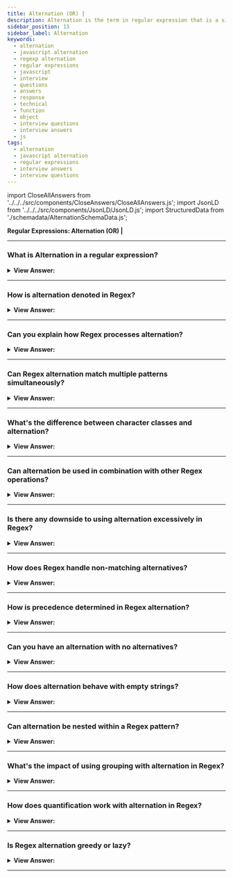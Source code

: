 ```yaml
---
title: Alternation (OR) |
description: Alternation is the term in regular expression that is a simple “OR”. In a regular expression an “OR” is denoted with a vertical line character. Questions
sidebar_position: 13
sidebar_label: Alternation
keywords:
  - alternation
  - javascript alternation
  - regexp alternation
  - regular expressions
  - javascript
  - interview
  - questions
  - answers
  - response
  - technical
  - function
  - object
  - interview questions
  - interview answers
  - js
tags:
  - alternation
  - javascript alternation
  - regular expressions
  - interview answers
  - interview questions
---
```


import CloseAllAnswers from '../../../src/components/CloseAnswers/CloseAllAnswers.js';
import JsonLD from '../../../src/components/JsonLD/JsonLD.js';
import StructuredData from './schemadata/AlternationSchemaData.js';

<JsonLD data={StructuredData} />

<head>
  <title>Alternation | Regular Expressions Interview Questions</title>
</head>

**Regular Expressions: Alternation (OR) |**

<CloseAllAnswers />

---

### What is Alternation in a regular expression?

<details>
  <summary><strong>View Answer:</strong></summary>
  <div>
  <div><strong>Interview Response:</strong> Alternation in a regular expression, represented by the pipe symbol (|), allows for matching one pattern or another, similar to a logical "OR" operation. It provides flexibility in searching for different patterns.
    </div><br />
  <div><strong className="codeExample">Code Example:</strong><br /><br />

  <div></div>

```js
let regexp = /html|php|css|java(script)?/gi; // Alternation |

let str = 'First HTML appeared, then CSS, then JavaScript';

console.log(str.match(regexp)); // 'HTML', 'CSS', 'JavaScript'
```

  </div>
  </div>
</details>

---

### How is alternation denoted in Regex?

<details>
  <summary><strong>View Answer:</strong></summary>
  <div>
  <div><strong>Interview Response:</strong> In regular expressions, alternation is denoted by the pipe symbol (|), which functions similarly to a logical "OR". For instance, in the regex "a|b", it matches either "a" or "b".
  </div>
  </div>
</details>

---

### Can you explain how Regex processes alternation?

<details>
  <summary><strong>View Answer:</strong></summary>
  <div>
  <div><strong>Interview Response:</strong> Regex processes alternation from left to right. It attempts to match the pattern before the pipe (|) first. If that fails, it attempts the pattern after the pipe.
  </div>
  </div>
</details>

---

### Can Regex alternation match multiple patterns simultaneously?

<details>
  <summary><strong>View Answer:</strong></summary>
  <div>
  <div><strong>Interview Response:</strong> No, Regex alternation doesn't match multiple patterns simultaneously. It works on an "OR" basis, matching the first pattern that fits from left to right.
  </div>
  </div>
</details>

---

### What's the difference between character classes and alternation?

<details>
  <summary><strong>View Answer:</strong></summary>
  <div>
  <div><strong>Interview Response:</strong> Character classes, denoted by brackets [], match any single character within them, while alternation, denoted by |, matches any one of the complete patterns it separates.
  </div><br />
  <div><strong className="codeExample">Here are some JavaScript code examples demonstrating the use of character classes and alternation in regular expressions:</strong><br /><br />

  <div></div>

**Character Classes**:

```javascript
let str1 = "gray";
let str2 = "grey";
let regex = /gr[ae]y/;

console.log(regex.test(str1)); // true
console.log(regex.test(str2)); // true
```

In this example, `gr[ae]y` is a regular expression that matches either "gray" or "grey". The character class `[ae]` matches either 'a' or 'e'.

**Alternation**:

```javascript
let str1 = "I have a cat";
let str2 = "I have a dog";
let regex = /cat|dog/;

console.log(regex.test(str1)); // true
console.log(regex.test(str2)); // true
```

In this example, `cat|dog` is a regular expression that matches either "cat" or "dog". The alternation operator `|` allows to match either the pattern on its left or the pattern on its right.

Remember, while both character classes and alternation can be used to match one of multiple patterns, character classes are limited to matching one character out of several possibilities, while alternation can be used to match one of multiple more complex patterns.

---

:::note
It's worth noting that alternation has a higher computational cost than character classes because it requires more processing power to check each alternative, especially if there are multiple options. So, it's more efficient to use character classes for single characters, and alternation for longer or more complex patterns.
:::

  </div>
  </div>
</details>

---

### Can alternation be used in combination with other Regex operations?

<details>
  <summary><strong>View Answer:</strong></summary>
  <div>
  <div><strong>Interview Response:</strong> Yes, alternation can be combined with other regex operations like grouping (parentheses), quantifiers (*, +, ?, &#123;&#125;), character classes ([]), and anchors (^, $).
  </div><br />
  <div><strong className="codeExample">Code Example:</strong><br /><br />

  <div></div>

```javascript
let str = "I have 4 cats and 3 dogs";
let regex = /\b(cats|dogs)\b/g;

let match;
while ((match = regex.exec(str)) != null) {
    console.log(`Matched: ${match[0]}`); // prints 'cats', then 'dogs'
}
```

In this regex, `(cats|dogs)` is a group that matches either 'cats' or 'dogs'. The `\b` on either side of the group is a word boundary, ensuring that we match 'cats' or 'dogs' as whole words rather than parts of other words.

Here's another example that uses alternation within a group, combined with a quantifier:

```javascript
let str = "123-456-7890";
let regex = /^(\d{3}-){2}\d{4}$/;

console.log(regex.test(str)); // true
```

In this regex, `(\d{3}-){2}` matches a sequence of three digits followed by a hyphen, repeated exactly twice. This is combined with `\d{4}` to match a sequence of four digits. This regular expression is designed to match a phone number in the format '123-456-7890'. The `^` and `$` are anchors indicating the start and end of the string, ensuring that the whole string conforms to the pattern.

  </div>
  </div>
</details>

---

### Is there any downside to using alternation excessively in Regex?

<details>
  <summary><strong>View Answer:</strong></summary>
  <div>
  <div><strong>Interview Response:</strong> Excessive use of alternation in regex can lead to complex, hard-to-read patterns and potentially slower performance due to backtracking, especially with long strings.
  </div>
  </div>
</details>

---

### How does Regex handle non-matching alternatives?

<details>
  <summary><strong>View Answer:</strong></summary>
  <div>
  <div><strong>Interview Response:</strong> If a regex pattern includes non-matching alternatives, it simply ignores them and proceeds to the next alternative. If all alternatives fail, the entire pattern match fails.
  </div>
  </div>
</details>

---

### How is precedence determined in Regex alternation?

<details>
  <summary><strong>View Answer:</strong></summary>
  <div>
  <div><strong>Interview Response:</strong> In regex alternation, precedence is determined by the order from left to right. It first tries to match the pattern on the left of the pipe (|), then proceeds to the right.
  </div>
  </div>
</details>

---

### Can you have an alternation with no alternatives?

<details>
  <summary><strong>View Answer:</strong></summary>
  <div>
  <div><strong>Interview Response:</strong> No, An alternation without any alternatives, represented as just a pipe symbol (|) in regex, matches nothing before and nothing after, effectively matching an empty string.
  </div>
  </div>
</details>

---

### How does alternation behave with empty strings?

<details>
  <summary><strong>View Answer:</strong></summary>
  <div>
  <div><strong>Interview Response:</strong> An empty string as an alternative in a regex alternation (|) will match at every position in the input string, effectively making it a successful, but zero-width, match.
  </div>
  </div>
</details>

---

### Can alternation be nested within a Regex pattern?

<details>
  <summary><strong>View Answer:</strong></summary>
  <div>
  <div><strong>Interview Response:</strong> Yes, alternation can be nested within a regular expression pattern using parentheses for grouping. For example, in the regex "(a|(b|c))", alternation is nested.
  </div><br />
  <div><strong className="codeExample">Code Example:</strong><br /><br />

  <div></div>

```javascript
let str = "I love cats";
let regex = /I love (cats|dogs|(small|big) birds)/;

console.log(regex.test(str)); // true
```

In this example, the regular expression `I love (cats|dogs|(small|big) birds)` matches the string "I love " followed by either "cats", "dogs", or "small birds" or "big birds". The expression `(small|big) birds` is a nested alternation.

---

:::tip
It's important to note that when nesting alternations like this, you should be aware of how the regular expression engine processes the pattern. The engine will attempt to match the alternates from left to right. Once it finds a match, it stops and doesn't check the remaining alternates. So the order can sometimes matter, especially when dealing with more complex patterns.
:::

  </div>
  </div>
</details>

---

### What's the impact of using grouping with alternation in Regex?

<details>
  <summary><strong>View Answer:</strong></summary>
  <div>
  <div><strong>Interview Response:</strong> Using grouping with alternation in regex allows the alternation to apply to a sequence of characters, rather than just single characters. It enhances pattern flexibility and precision.
  </div><br />
  <div><strong className="codeExample">Code Example:</strong><br /><br />

  <div></div>

Here's an example to illustrate:

```javascript
let str = "I love cats";
let regex = /(I love cats)|(I love dogs)/;

console.log(regex.test(str)); // true
```

In this example, `(I love cats)|(I love dogs)` matches either the entire string "I love cats" or the entire string "I love dogs". If a match is found, you can also retrieve the matched string:

```javascript
let match = regex.exec(str);

if (match != null) {
    console.log(`Matched: ${match[0]}`); // Matched: I love cats
}
```

In this case, `match[0]` contains the entire matched string, while `match[1]` and `match[2]` contain the matched strings for the first and second groups, respectively. If the match for a group is not found, the corresponding entry in the match array will be `undefined`.

  </div>
  </div>
</details>

---

### How does quantification work with alternation in Regex?

<details>
  <summary><strong>View Answer:</strong></summary>
  <div>
  <div><strong>Interview Response:</strong> Quantifiers specify how many instances of a character, group, or character class must be present in the input for a match to be found. When used with alternation, quantifiers can define how many times any of the alternation patterns should be matched.
  </div><br />
  <div><strong className="codeExample">Code Example:</strong><br /><br />

  <div></div>

```javascript
let str = "cataaaa";
let regex = /(cat|caaaa)t/;

console.log(regex.test(str)); // false
```

In this example, we might expect the regex to match the string "cataaaa", because "caaaa" is one of the alternatives in the group. However, the match fails because the regex engine is greedy. It first matches "cat", leaving only "aaaa", which does not match the "t" at the end of the regex.

If you want to match either "cat" or "caaaa", followed by a "t", you need to adjust the regular expression to avoid the greediness. One option is to make the alternatives mutually exclusive:

```javascript
let regex = /(caaaa|cat)t/;

console.log(regex.test(str)); // true
```

In this example, "caaaa" is checked before "cat", so the regex engine matches "caaaa", leaving "t", which matches the "t" at the end of the regex.

Remember that the order of alternatives can be important when using quantifiers with alternation, due to the greediness of the regex engine.

---

:::note
An important thing to note is that quantifiers in JavaScript regular expressions are greedy by default. This means that they will match as many instances of the pattern as possible. This behavior can sometimes lead to unexpected results when used with alternation.
:::

  </div>
  </div>
</details>

---

### Is Regex alternation greedy or lazy?

<details>
  <summary><strong>View Answer:</strong></summary>
  <div>
  <div><strong>Interview Response:</strong> Regex alternation is neither greedy nor lazy. It simply tries to match the patterns from left to right and stops when it finds the first match. Greediness and laziness apply to quantifiers.
  </div>
  </div>
</details>

---
